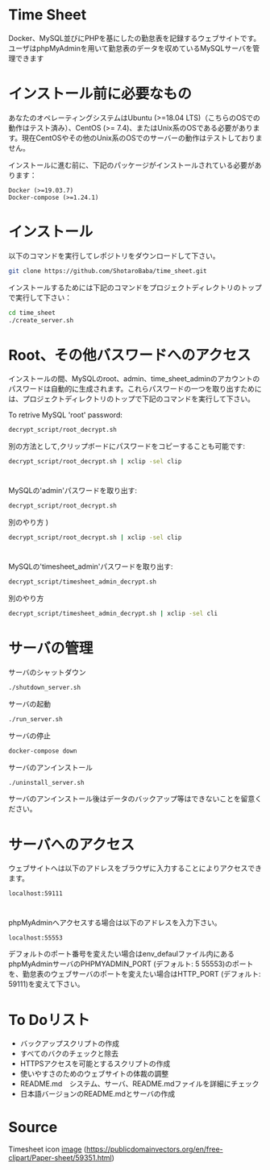 # Time Sheet
Docker、MySQL並びにPHPを基にしたの勤怠表を記録するウェブサイトです。ユーザはphpMyAdminを用いて勤怠表のデータを収めているMySQLサーバを管理できます


# インストール前に必要なもの
あなたのオペレーティングシステムはUbuntu (>=18.04 LTS)（こちらのOSでの動作はテスト済み）、CentOS (>= 7.4)、またはUnix系のOSである必要があります。現在CentOSやその他のUnix系のOSでのサーバーの動作はテストしておりません。

インストールに進む前に、下記のパッケージがインストールされている必要があります：

```
Docker (>=19.03.7)
Docker-compose (>=1.24.1)
```
# インストール
以下のコマンドを実行してレポジトリをダウンロードして下さい。

```bash
git clone https://github.com/ShotaroBaba/time_sheet.git
```

インストールするためには下記のコマンドをプロジェクトディレクトリのトップで実行して下さい：
```bash
cd time_sheet
./create_server.sh
```

# Root、その他バスワードへのアクセス

インストールの間、MySQLのroot、admin、time_sheet_adminのアカウントのパスワードは自動的に生成されます。これらパスワードの一つを取り出すためには、プロジェクトディレクトリのトップで下記のコマンドを実行して下さい。

To retrive MySQL 'root' password:
```bash
decrypt_script/root_decrypt.sh
```
別の方法として,クリップボードにパスワードをコピーすることも可能です:
```bash
decrypt_script/root_decrypt.sh | xclip -sel clip
```
#
MySQLの'admin'パスワードを取り出す:
```bash
decrypt_script/root_decrypt.sh
```
別のやり方
)
```bash
decrypt_script/root_decrypt.sh | xclip -sel clip
```
#
MySQLの'timesheet_admin'パスワードを取り出す:
```bash
decrypt_script/timesheet_admin_decrypt.sh
```
別のやり方
```bash
decrypt_script/timesheet_admin_decrypt.sh | xclip -sel cli
```
# サーバの管理

サーバのシャットダウン
```bash
./shutdown_server.sh
```

サーバの起動
```bash
./run_server.sh
```

サーバの停止
```bash
docker-compose down
```

サーバのアンインストール
```bash
./uninstall_server.sh
```
サーバのアンインストール後はデータのバックアップ等はできないことを留意ください。

# サーバへのアクセス
ウェブサイトへは以下のアドレスをブラウザに入力することによりアクセスできます。
```
localhost:59111
```
#
phpMyAdminへアクセスする場合は以下のアドレスを入力下さい。
```bash
localhost:55553
```

デフォルトのポート番号を変えたい場合はenv_defaulファイル内にあるphpMyAdminサーバのPHPMYADMIN_PORT (デフォルト: 5 55553)のポートを、勤怠表のウェブサーバのポートを変えたい場合はHTTP_PORT (デフォルト: 59111)を変えて下さい。

# To Doリスト
- バックアップスクリプトの作成
- すべてのバクのチェックと除去
- HTTPSアクセスを可能とするスクリプトの作成
- 使いやすさのためのウェブサイトの体裁の調整
- README.md　システム、サーバ、README.mdファイルを詳細にチェック
- 日本語バージョンのREADME.mdとサーバの作成


# Source
  Timesheet icon [image](https://publicdomainvectors.org/en/free-clipart/Paper-sheet/59351.html) (https://publicdomainvectors.org/en/free-clipart/Paper-sheet/59351.html)